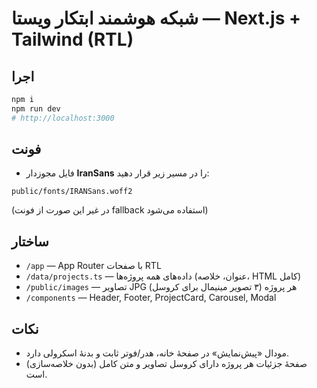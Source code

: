 # شبکه هوشمند ابتکار ویستا — Next.js + Tailwind (RTL)

## اجرا
```bash
npm i
npm run dev
# http://localhost:3000
```

## فونت
- فایل مجوزدار **IranSans** را در مسیر زیر قرار دهید:
```
public/fonts/IRANSans.woff2
```
(در غیر این صورت از فونت fallback استفاده می‌شود)

## ساختار
- `/app` — App Router با صفحات RTL
- `/data/projects.ts` — داده‌های همه پروژه‌ها (عنوان، خلاصه، HTML کامل)
- `/public/images` — تصاویر JPG هر پروژه (۳ تصویر مینیمال برای کروسل)
- `/components` — Header, Footer, ProjectCard, Carousel, Modal

## نکات
- مودال «پیش‌نمایش» در صفحهٔ خانه، هدر/فوتر ثابت و بدنهٔ اسکرولی دارد.
- صفحهٔ جزئیات هر پروژه دارای کروسل تصاویر و متن کامل (بدون خلاصه‌سازی) است.
